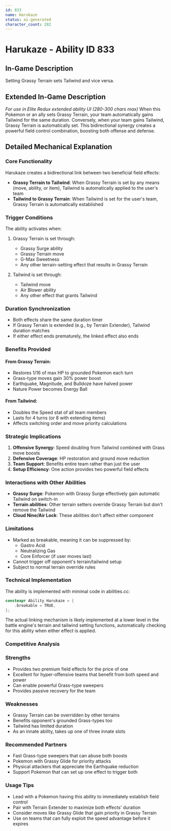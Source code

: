 ```yaml
---
id: 833
name: Harukaze
status: ai-generated
character_count: 282
---
```


# Harukaze - Ability ID 833

## In-Game Description
Setting Grassy Terrain sets Tailwind and vice versa.

## Extended In-Game Description
*For use in Elite Redux extended ability UI (280-300 chars max)*
When this Pokemon or an ally sets Grassy Terrain, your team automatically gains Tailwind for the same duration. Conversely, when your team gains Tailwind, Grassy Terrain is automatically set. This bidirectional synergy creates a powerful field control combination, boosting both offense and defense.

## Detailed Mechanical Explanation

### Core Functionality
Harukaze creates a bidirectional link between two beneficial field effects:
- **Grassy Terrain to Tailwind**: When Grassy Terrain is set by any means (move, ability, or item), Tailwind is automatically applied to the user's team
- **Tailwind to Grassy Terrain**: When Tailwind is set for the user's team, Grassy Terrain is automatically established

### Trigger Conditions
The ability activates when:
1. Grassy Terrain is set through:
   - Grassy Surge ability
   - Grassy Terrain move
   - G-Max Sweetness
   - Any other terrain-setting effect that results in Grassy Terrain

2. Tailwind is set through:
   - Tailwind move
   - Air Blower ability
   - Any other effect that grants Tailwind

### Duration Synchronization
- Both effects share the same duration timer
- If Grassy Terrain is extended (e.g., by Terrain Extender), Tailwind duration matches
- If either effect ends prematurely, the linked effect also ends

### Benefits Provided

#### From Grassy Terrain:
- Restores 1/16 of max HP to grounded Pokemon each turn
- Grass-type moves gain 30% power boost
- Earthquake, Magnitude, and Bulldoze have halved power
- Nature Power becomes Energy Ball

#### From Tailwind:
- Doubles the Speed stat of all team members
- Lasts for 4 turns (or 8 with extending items)
- Affects switching order and move priority calculations

### Strategic Implications
1. **Offensive Synergy**: Speed doubling from Tailwind combined with Grass move boosts
2. **Defensive Coverage**: HP restoration and ground move reduction
3. **Team Support**: Benefits entire team rather than just the user
4. **Setup Efficiency**: One action provides two powerful field effects

### Interactions with Other Abilities
- **Grassy Surge**: Pokemon with Grassy Surge effectively gain automatic Tailwind on switch-in
- **Terrain abilities**: Other terrain setters override Grassy Terrain but don't remove the Tailwind
- **Cloud Nine/Air Lock**: These abilities don't affect either component

### Limitations
- Marked as breakable, meaning it can be suppressed by:
  - Gastro Acid
  - Neutralizing Gas
  - Core Enforcer (if user moves last)
- Cannot trigger off opponent's terrain/tailwind setup
- Subject to normal terrain override rules

### Technical Implementation
The ability is implemented with minimal code in abilities.cc:
```c
constexpr Ability Harukaze = {
    .breakable = TRUE,
};
```

The actual linking mechanism is likely implemented at a lower level in the battle engine's terrain and tailwind setting functions, automatically checking for this ability when either effect is applied.

### Competitive Analysis

### Strengths
- Provides two premium field effects for the price of one
- Excellent for hyper-offensive teams that benefit from both speed and power
- Can enable powerful Grass-type sweepers
- Provides passive recovery for the team

### Weaknesses
- Grassy Terrain can be overridden by other terrains
- Benefits opponent's grounded Grass-types too
- Tailwind has limited duration
- As an innate ability, takes up one of three innate slots

### Recommended Partners
- Fast Grass-type sweepers that can abuse both boosts
- Pokemon with Grassy Glide for priority attacks
- Physical attackers that appreciate the Earthquake reduction
- Support Pokemon that can set up one effect to trigger both

### Usage Tips
- Lead with a Pokemon having this ability to immediately establish field control
- Pair with Terrain Extender to maximize both effects' duration
- Consider moves like Grassy Glide that gain priority in Grassy Terrain
- Use on teams that can fully exploit the speed advantage before it expires